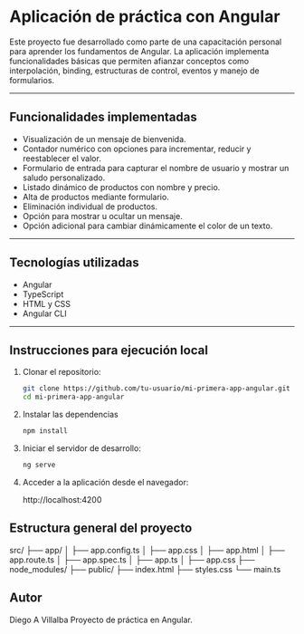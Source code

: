 # Aplicación de práctica con Angular

Este proyecto fue desarrollado como parte de una capacitación personal para aprender los fundamentos de Angular. La aplicación implementa funcionalidades básicas que permiten afianzar conceptos como interpolación, binding, estructuras de control, eventos y manejo de formularios.

---

## Funcionalidades implementadas

- Visualización de un mensaje de bienvenida.
- Contador numérico con opciones para incrementar, reducir y reestablecer el valor.
- Formulario de entrada para capturar el nombre de usuario y mostrar un saludo personalizado.
- Listado dinámico de productos con nombre y precio.
- Alta de productos mediante formulario.
- Eliminación individual de productos.
- Opción para mostrar u ocultar un mensaje.
- Opción adicional para cambiar dinámicamente el color de un texto.

---

## Tecnologías utilizadas

- Angular
- TypeScript
- HTML y CSS
- Angular CLI

---

## Instrucciones para ejecución local

1. Clonar el repositorio:

   ```bash
   git clone https://github.com/tu-usuario/mi-primera-app-angular.git
   cd mi-primera-app-angular

2. Instalar las dependencias

    ```bash
    npm install

3. Iniciar el servidor de desarrollo:
  
    ```bash
    ng serve

4. Acceder a la aplicación desde el navegador:

    http://localhost:4200

## Estructura general del proyecto
src/
├── app/
│   ├── app.config.ts
│   ├── app.css
│   ├── app.html
│   ├── app.route.ts
│   ├── app.spec.ts
│   ├── app.ts
│   ├── app.css
├── node_modules/
├── public/
├── index.html
├── styles.css
└── main.ts

## Autor
Diego A Villalba
Proyecto de práctica en Angular.